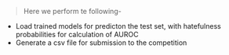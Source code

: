 > Here we perform te following-
- Load trained models for predicton the test set, with hatefulness probabilities for calculation of AUROC
- Generate a csv file for submission to the competition
